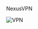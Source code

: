 NexusVPN

![VPN](https://github.com/khanahmed22/NexusVPN/assets/149488316/6dce6441-a855-4b5c-bcc4-f384acc55c9f)
